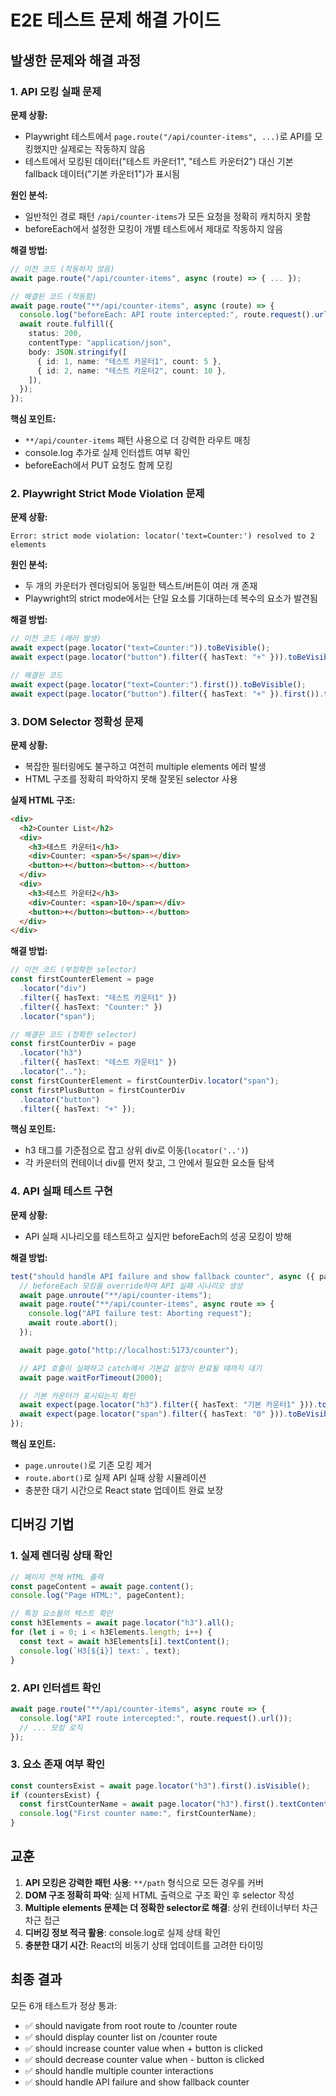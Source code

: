 # E2E 테스트 문제 해결 가이드

## 발생한 문제와 해결 과정

### 1. API 모킹 실패 문제

**문제 상황:**

- Playwright 테스트에서 `page.route("/api/counter-items", ...)`로 API를 모킹했지만 실제로는 작동하지 않음
- 테스트에서 모킹된 데이터("테스트 카운터1", "테스트 카운터2") 대신 기본 fallback 데이터("기본 카운터1")가 표시됨

**원인 분석:**

- 일반적인 경로 패턴 `/api/counter-items`가 모든 요청을 정확히 캐치하지 못함
- beforeEach에서 설정한 모킹이 개별 테스트에서 제대로 작동하지 않음

**해결 방법:**

```typescript
// 이전 코드 (작동하지 않음)
await page.route("/api/counter-items", async (route) => { ... });

// 해결된 코드 (작동함)
await page.route("**/api/counter-items", async (route) => {
  console.log("beforeEach: API route intercepted:", route.request().url());
  await route.fulfill({
    status: 200,
    contentType: "application/json",
    body: JSON.stringify([
      { id: 1, name: "테스트 카운터1", count: 5 },
      { id: 2, name: "테스트 카운터2", count: 10 },
    ]),
  });
});
```

**핵심 포인트:**

- `**/api/counter-items` 패턴 사용으로 더 강력한 라우트 매칭
- console.log 추가로 실제 인터셉트 여부 확인
- beforeEach에서 PUT 요청도 함께 모킹

### 2. Playwright Strict Mode Violation 문제

**문제 상황:**

```
Error: strict mode violation: locator('text=Counter:') resolved to 2 elements
```

**원인 분석:**

- 두 개의 카운터가 렌더링되어 동일한 텍스트/버튼이 여러 개 존재
- Playwright의 strict mode에서는 단일 요소를 기대하는데 복수의 요소가 발견됨

**해결 방법:**

```typescript
// 이전 코드 (에러 발생)
await expect(page.locator("text=Counter:")).toBeVisible();
await expect(page.locator("button").filter({ hasText: "+" })).toBeVisible();

// 해결된 코드
await expect(page.locator("text=Counter:").first()).toBeVisible();
await expect(page.locator("button").filter({ hasText: "+" }).first()).toBeVisible();
```

### 3. DOM Selector 정확성 문제

**문제 상황:**

- 복잡한 필터링에도 불구하고 여전히 multiple elements 에러 발생
- HTML 구조를 정확히 파악하지 못해 잘못된 selector 사용

**실제 HTML 구조:**

```html
<div>
  <h2>Counter List</h2>
  <div>
    <h3>테스트 카운터1</h3>
    <div>Counter: <span>5</span></div>
    <button>+</button><button>-</button>
  </div>
  <div>
    <h3>테스트 카운터2</h3>
    <div>Counter: <span>10</span></div>
    <button>+</button><button>-</button>
  </div>
</div>
```

**해결 방법:**

```typescript
// 이전 코드 (부정확한 selector)
const firstCounterElement = page
  .locator("div")
  .filter({ hasText: "테스트 카운터1" })
  .filter({ hasText: "Counter:" })
  .locator("span");

// 해결된 코드 (정확한 selector)
const firstCounterDiv = page
  .locator("h3")
  .filter({ hasText: "테스트 카운터1" })
  .locator("..");
const firstCounterElement = firstCounterDiv.locator("span");
const firstPlusButton = firstCounterDiv
  .locator("button")
  .filter({ hasText: "+" });
```

**핵심 포인트:**

- h3 태그를 기준점으로 잡고 상위 div로 이동(`locator('..')`)
- 각 카운터의 컨테이너 div를 먼저 찾고, 그 안에서 필요한 요소들 탐색

### 4. API 실패 테스트 구현

**문제 상황:**

- API 실패 시나리오를 테스트하고 싶지만 beforeEach의 성공 모킹이 방해

**해결 방법:**

```typescript
test("should handle API failure and show fallback counter", async ({ page }) => {
  // beforeEach 모킹을 override하여 API 실패 시나리오 생성
  await page.unroute("**/api/counter-items");
  await page.route("**/api/counter-items", async route => {
    console.log("API failure test: Aborting request");
    await route.abort();
  });

  await page.goto("http://localhost:5173/counter");

  // API 호출이 실패하고 catch에서 기본값 설정이 완료될 때까지 대기
  await page.waitForTimeout(2000);

  // 기본 카운터가 표시되는지 확인
  await expect(page.locator("h3").filter({ hasText: "기본 카운터1" })).toBeVisible();
  await expect(page.locator("span").filter({ hasText: "0" })).toBeVisible();
});
```

**핵심 포인트:**

- `page.unroute()`로 기존 모킹 제거
- `route.abort()`로 실제 API 실패 상황 시뮬레이션
- 충분한 대기 시간으로 React state 업데이트 완료 보장

## 디버깅 기법

### 1. 실제 렌더링 상태 확인

```typescript
// 페이지 전체 HTML 출력
const pageContent = await page.content();
console.log("Page HTML:", pageContent);

// 특정 요소들의 텍스트 확인
const h3Elements = await page.locator("h3").all();
for (let i = 0; i < h3Elements.length; i++) {
  const text = await h3Elements[i].textContent();
  console.log(`H3[${i}] text:`, text);
}
```

### 2. API 인터셉트 확인

```typescript
await page.route("**/api/counter-items", async route => {
  console.log("API route intercepted:", route.request().url());
  // ... 모킹 로직
});
```

### 3. 요소 존재 여부 확인

```typescript
const countersExist = await page.locator("h3").first().isVisible();
if (countersExist) {
  const firstCounterName = await page.locator("h3").first().textContent();
  console.log("First counter name:", firstCounterName);
}
```

## 교훈

1. **API 모킹은 강력한 패턴 사용**: `**/path` 형식으로 모든 경우를 커버
2. **DOM 구조 정확히 파악**: 실제 HTML 출력으로 구조 확인 후 selector 작성
3. **Multiple elements 문제는 더 정확한 selector로 해결**: 상위 컨테이너부터 차근차근 접근
4. **디버깅 정보 적극 활용**: console.log로 실제 상태 확인
5. **충분한 대기 시간**: React의 비동기 상태 업데이트를 고려한 타이밍

## 최종 결과

모든 6개 테스트가 정상 통과:

- ✅ should navigate from root route to /counter route
- ✅ should display counter list on /counter route
- ✅ should increase counter value when + button is clicked
- ✅ should decrease counter value when - button is clicked
- ✅ should handle multiple counter interactions
- ✅ should handle API failure and show fallback counter
